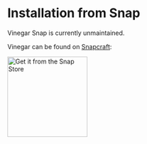 # Installation from Snap

<div class="warning">

Vinegar Snap is currently unmaintained.

</div>

Vinegar can be found on [Snapcraft](https://snapcraft.io/vinegar):

<a href="https://snapcraft.io/vinegar"><img width="180" alt="Get it from the Snap Store" src="https://raw.githubusercontent.com/snapcore/snap-store-badges/master/EN/%5BEN%5D-snap-store-black-uneditable.svg"/></a>
